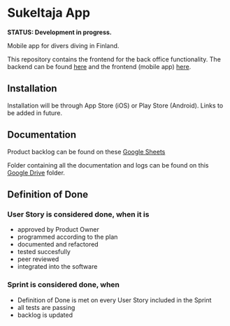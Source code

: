 # Sukeltaja App


**STATUS: Development in progress.**

Mobile app for divers diving in Finland.

This repository contains the frontend for the back office functionality. The backend can be found [here](https://github.com/Sukeltaja-App/sukeltaja-backend) and the frontend (mobile app) [here](https://github.com/Sukeltaja-App/sukeltaja-backend).

## Installation

Installation will be through App Store (iOS) or Play Store (Android). Links to be added in future.

## Documentation

Product backlog can be found on these [Google Sheets](https://docs.google.com/spreadsheets/d/1u03KFYHHtcJAUbRn-JUiW5gUus9soZLCMObtdGLhcyA/)   

Folder containing all the documentation and logs can be found on this [Google Drive](https://drive.google.com/drive/folders/1uOuPRkYjwMznLqBzBnsY3kqNimeE84Uz) folder.

## Definition of Done
### User Story is considered done, when it is
  * approved by Product Owner
  * programmed according to the plan
  * documented and refactored
  * tested succesfully
  * peer reviewed
  * integrated into the software

### Sprint is considered done, when
  * Definition of Done is met on every User Story included in the Sprint
  * all tests are passing
  * backlog is updated
